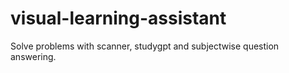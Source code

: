 # visual-learning-assistant
Solve problems with scanner, studygpt and subjectwise question answering.
